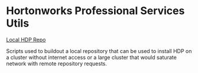 Hortonworks Professional Services Utils
============

[Local HDP Repo](scripts/LOCAL_REPO.md)

Scripts used to buildout a local repository that can be used to install HDP on a cluster without internet access or a large cluster that would saturate network with remote repository requests.

